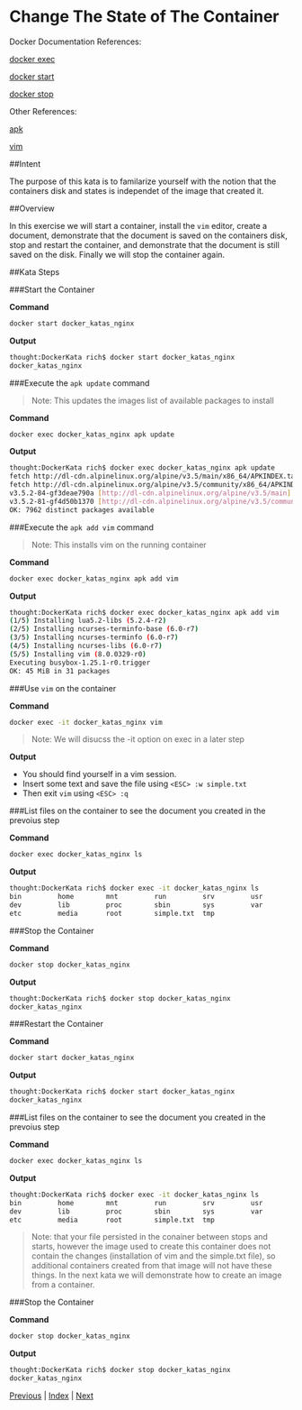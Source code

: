 # Change The State of The Container

Docker Documentation References:

[docker exec](https://docs.docker.com/engine/reference/commandline/exec/)

[docker start](https://docs.docker.com/engine/reference/commandline/start/)

[docker stop](https://docs.docker.com/engine/reference/commandline/stop/)

Other References:

[apk](https://wiki.alpinelinux.org/wiki/Alpine_Linux_package_management)

[vim](http://www.vim.org/)

##Intent

The purpose of this kata is to familarize yourself with the notion that the containers disk and states is independet of the image that created it.

##Overview

In this exercise we will start a container, install the `vim` editor, create a document, demonstrate that the document is saved on the containers disk, stop and restart the container, and demonstrate that the document is still saved on the disk. Finally we will stop the container again.

##Kata Steps

###Start the Container

**Command**

```bash
docker start docker_katas_nginx
```

**Output**

```bash
thought:DockerKata rich$ docker start docker_katas_nginx
docker_katas_nginx
```

###Execute the `apk update` command

> Note: This updates the images list of available packages to install

**Command**

```bash
docker exec docker_katas_nginx apk update
```

**Output**

```bash
thought:DockerKata rich$ docker exec docker_katas_nginx apk update
fetch http://dl-cdn.alpinelinux.org/alpine/v3.5/main/x86_64/APKINDEX.tar.gz
fetch http://dl-cdn.alpinelinux.org/alpine/v3.5/community/x86_64/APKINDEX.tar.gz
v3.5.2-84-gf3deae790a [http://dl-cdn.alpinelinux.org/alpine/v3.5/main]
v3.5.2-81-gf4d50b1370 [http://dl-cdn.alpinelinux.org/alpine/v3.5/community]
OK: 7962 distinct packages available
```

###Execute the `apk add vim` command

> Note: This installs vim on the running container

**Command**

```bash
docker exec docker_katas_nginx apk add vim
```

**Output**

```bash
thought:DockerKata rich$ docker exec docker_katas_nginx apk add vim
(1/5) Installing lua5.2-libs (5.2.4-r2)
(2/5) Installing ncurses-terminfo-base (6.0-r7)
(3/5) Installing ncurses-terminfo (6.0-r7)
(4/5) Installing ncurses-libs (6.0-r7)
(5/5) Installing vim (8.0.0329-r0)
Executing busybox-1.25.1-r0.trigger
OK: 45 MiB in 31 packages
```

###Use `vim` on the container

**Command**

```bash
docker exec -it docker_katas_nginx vim
```

> Note: We will disucss the -it option on exec in a later step

**Output**

* You should find yourself in a vim session. 
* Insert some text and save the file using `<ESC> :w simple.txt`
* Then exit `vim` using `<ESC> :q`

###List files on the container to see the document you created in the prevoius step

**Command**

```bash
docker exec docker_katas_nginx ls
```

**Output**

```bash
thought:DockerKata rich$ docker exec -it docker_katas_nginx ls
bin         home        mnt         run         srv         usr
dev         lib         proc        sbin        sys         var
etc         media       root        simple.txt  tmp
```

###Stop the Container

**Command**

```bash
docker stop docker_katas_nginx
```

**Output**

```bash
thought:DockerKata rich$ docker stop docker_katas_nginx
docker_katas_nginx
```

###Restart the Container

**Command**

```bash
docker start docker_katas_nginx
```

**Output**

```bash
thought:DockerKata rich$ docker start docker_katas_nginx
docker_katas_nginx
```

###List files on the container to see the document you created in the prevoius step

**Command**

```bash
docker exec docker_katas_nginx ls
```

**Output**

```bash
thought:DockerKata rich$ docker exec -it docker_katas_nginx ls
bin         home        mnt         run         srv         usr
dev         lib         proc        sbin        sys         var
etc         media       root        simple.txt  tmp
```

> Note: that your file persisted in the conainer between stops and starts, however the image used to create this container does not contain the changes (installation of vim and the simple.txt file), so additional containers created from that image will not have these things. In the next kata we will demonstrate how to create an image from a container.

###Stop the Container

**Command**

```bash
docker stop docker_katas_nginx
```

**Output**

```bash
thought:DockerKata rich$ docker stop docker_katas_nginx
docker_katas_nginx
```

[Previous](10_exec_in_container.md) | [Index](README.md) | [Next](12_commit_changes.md)
